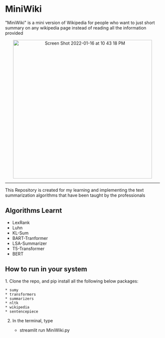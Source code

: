 # MiniWiki
"MiniWiki" is a mini version of Wikipedia for people who want to just short summary on any wikipedia page instead of reading all the information provided
<p align="center" width="100%">
<img width="452" alt="Screen Shot 2022-01-16 at 10 43 18 PM" src="https://user-images.githubusercontent.com/61325120/149670389-48ed0401-c6b6-464c-be17-840c285da58d.png">
</p>
<hr>
This Repository is created for my learning and implementing the text summarization algorithms that have been taught by the professionals
<h2>Algorithms Learnt</h2>

* LexRank
* Luhn
* KL-Sum
* BART-Tranformer
* LSA-Summarizer
* T5-Transformer
* BERT

<h2>How to run in your system</h2>
1. Clone the repo, and pip install all the following below packages:

    * sumy
    * transformers
    * summarizers
    * nltk
    * wikipedia
    * sentencepiece
2. In the terminal, type

    * streamlit run MiniWiki.py 
